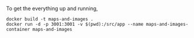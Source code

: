 To get the everything up and running,

```
docker build -t maps-and-images .
docker run -d -p 3001:3001 -v $(pwd):/src/app --name maps-and-images-container maps-and-images
```